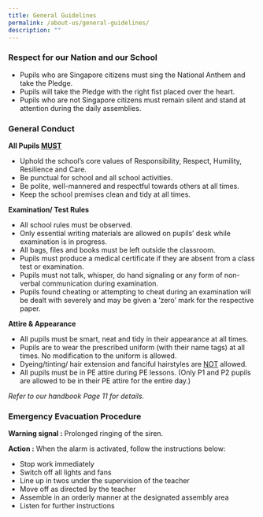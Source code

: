 ```yaml
---
title: General Guidelines
permalink: /about-us/general-guidelines/
description: ""
---
```

### Respect for our Nation and our School

*   Pupils who are Singapore citizens must sing the National Anthem and take the Pledge.
*   Pupils will take the Pledge with the right fist placed over the heart.
*   Pupils who are not Singapore citizens must remain silent and stand at attention during the daily assemblies.

  

### General Conduct

<strong>All Pupils <u>MUST</u></strong>

*   Uphold the school’s core values of Responsibility, Respect, Humility, Resilience and Care.
*   Be punctual for school and all school activities.
*   Be polite, well-mannered and respectful towards others at all times.
*   Keep the school premises clean and tidy at all times.

  

**Examination/ Test Rules**

*   All school rules must be observed.
*   Only essential writing materials are allowed on pupils’ desk while examination is in progress.
*   All bags, files and books must be left outside the classroom.
*   Pupils must produce a medical certificate if they are absent from a class test or examination.
*   Pupils must not talk, whisper, do hand signaling or any form of non-verbal communication during examination.
*   Pupils found cheating or attempting to cheat during an examination will be dealt with severely and may be given a ‘zero’ mark for the respective paper.

  

**Attire & Appearance**

*   All pupils must be smart, neat and tidy in their appearance at all times.
*   Pupils are to wear the prescribed uniform (with their name tags) at all times. No modification to the uniform is allowed.
*   Dyeing/tinting/ hair extension and fanciful hairstyles are <u>NOT</u> allowed.
*   All pupils must be in PE attire during PE lessons. (Only P1 and P2 pupils are allowed to be in their PE attire for the entire day.)

  

_Refer to our handbook Page 11 for details._


### Emergency Evacuation Procedure

**Warning signal :** Prolonged ringing of the siren.  
  
**Action :** When the alarm is activated, follow the instructions below:

*   Stop work immediately
*   Switch off all lights and fans
*   Line up in twos under the supervision of the teacher
*   Move off as directed by the teacher
*   Assemble in an orderly manner at the designated assembly area
*   Listen for further instructions